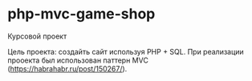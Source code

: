 ﻿# php-mvc-game-shop

Курсовой проект

Цель проекта: создайть сайт используя PHP + SQL.
При реализации прооекта был использован паттерн MVC (https://habrahabr.ru/post/150267/).
